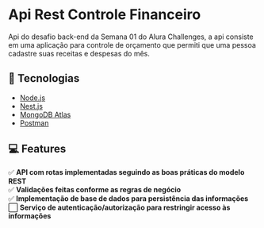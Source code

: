 # Api Rest Controle Financeiro
  Api do desafio back-end da Semana 01 do Alura Challenges, a api consiste em uma aplicação para controle de orçamento que permiti que uma pessoa cadastre suas receitas e despesas do mês.

## :toolbox: Tecnologias
* [Node.js](https://nodejs.org/pt-br/)
* [Nest.js](https://nestjs.com)
* [MongoDB Atlas](https://www.mongodb.com/pt-br/atlas/database)
* [Postman](https://www.postman.com)

## :computer: Features
:white_check_mark: **API com rotas implementadas seguindo as boas práticas do modelo REST**</br>
:white_check_mark: **Validações feitas conforme as regras de negócio**</br>
:white_check_mark: **Implementação de base de dados para persistência das informações**</br>
:white_large_square: **Serviço de autenticação/autorização para restringir acesso às informações**</br>
